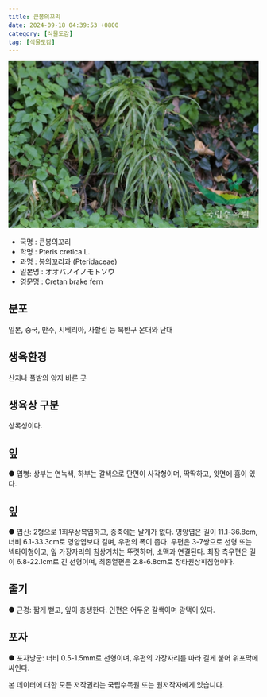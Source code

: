 ```yaml
---
title: 큰봉의꼬리
date: 2024-09-18 04:39:53 +0800
category: [식물도감]
tag: [식물도감]
---
```




![큰봉의꼬리](/assets/img/fileUpload/plants/basic/Aspleniaceae/Pteris/3164/1_th2.JPG)
- 국명 : 큰봉의꼬리
- 학명 : Pteris cretica L.
- 과명 : 봉의꼬리과 (Pteridaceae)
- 일본명 : オオバノイノモトソウ
- 영문명 : Cretan brake fern


## 분포
일본, 중국, 만주, 시베리아, 사할린 등 북반구 온대와 난대 
## 생육환경
산지나 풀밭의 양지 바른 곳
## 생육상 구분
상록성이다. 
## 잎
● 엽병: 상부는 연녹색, 하부는 갈색으로 단면이 사각형이며, 딱딱하고, 윗면에 홈이 있다. 
## 잎
● 엽신: 2형으로 1회우상복엽하고, 중축에는 날개가 없다. 영양엽은 길이 11.1-36.8cm, 너비 6.1-33.3cm로 영양엽보다 길며, 우편의 폭이 좁다. 우편은 3-7쌍으로 선형 또는 넥타이형이고, 잎 가장자리의 침상거치는 뚜렷하며, 소맥과 연결된다. 최장 측우편은 길이 6.8-22.1cm로 긴 선형이며, 최종열편은 2.8-6.8cm로 장타원상피침형이다. 
## 줄기
● 근경: 짧게 뻗고, 잎이 총생한다. 인편은 어두운 갈색이며 광택이 있다. 
## 포자
● 포자낭군: 너비 0.5-1.5mm로 선형이며, 우편의 가장자리를 따라 길게 붙어 위포막에 싸인다. 






본 데이터에 대한 모든 저작권리는 국립수목원 또는 원저작자에게 있습니다.
